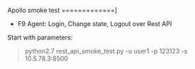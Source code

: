 Apollo smoke test
=============]

- F9 Agent: Login, Change state, Logout over Rest API

Start with parameters:
>python2.7 rest_api_smoke_test.py -u user1 -p 123123 -s 10.5.78.3:8500
